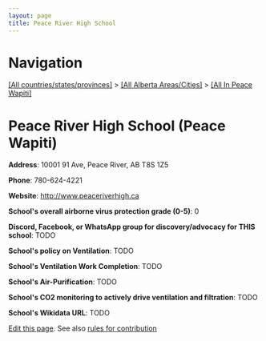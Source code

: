 ```yaml
---
layout: page
title: Peace River High School
---
```

# Navigation

[[All countries/states/provinces]](../../..) > [[All Alberta Areas/Cities]](../..) > [[All In Peace Wapiti]](..)

# Peace River High School (Peace Wapiti)

**Address**: 10001 91 Ave, Peace River, AB T8S 1Z5

**Phone**: 780-624-4221

**Website**: <http://www.peaceriverhigh.ca>

**School's overall airborne virus protection grade (0-5)**: 0

**Discord, Facebook, or WhatsApp group for discovery/advocacy for THIS school**: TODO

**School's policy on Ventilation**: TODO

**School's Ventilation Work Completion**: TODO

**School's Air-Purification**: TODO

**School's CO2 monitoring to actively drive ventilation and filtration**: TODO

**School's Wikidata URL**: TODO


[Edit this page](https://github.com/ventilate-schools/AB/edit/main/./Peace_Wapiti/Peace_River_High_School.md). See also [rules for contribution](../../../contribution-rules/)